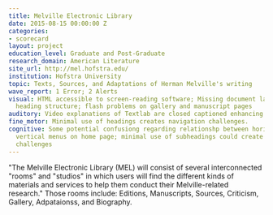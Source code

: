 ```yaml
---
title: Melville Electronic Library
date: 2015-08-15 00:00:00 Z
categories:
- scorecard
layout: project
education_level: Graduate and Post-Graduate
research_domain: American Literature
site_url: http://mel.hofstra.edu/
institution: Hofstra University
topic: Texts, Sources, and Adaptations of Herman Melville's writing
wave_report: 1 Error; 2 Alerts
visual: HTML accessible to screen-reading software; Missing document language; no
  heading structure; flash problems on gallery and manuscript pages
auditory: Video explanations of Textlab are closed captioned enhancing auditory accessibility.
fine_motor: Minimal use of headings creates navigation challenges.
cognitive: Some potential confusiong regarding relationshp between horizontal and
  vertical menus on home page; minimal use of subheadings could create compehension
  challenges
---
```


"The Melville Electronic Library (MEL) will consist of several interconnected "rooms" and "studios" in which users will find the different kinds of materials and services to help them conduct their Melville-related research." Those rooms include: Editions, Manuscripts, Sources, Criticism, Gallery, Adpataionss, and Biography.